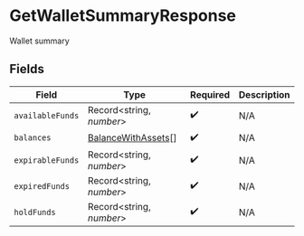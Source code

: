 # GetWalletSummaryResponse

Wallet summary


## Fields

| Field                                                           | Type                                                            | Required                                                        | Description                                                     |
| --------------------------------------------------------------- | --------------------------------------------------------------- | --------------------------------------------------------------- | --------------------------------------------------------------- |
| `availableFunds`                                                | Record<string, *number*>                                        | :heavy_check_mark:                                              | N/A                                                             |
| `balances`                                                      | [BalanceWithAssets](../../models/shared/balancewithassets.md)[] | :heavy_check_mark:                                              | N/A                                                             |
| `expirableFunds`                                                | Record<string, *number*>                                        | :heavy_check_mark:                                              | N/A                                                             |
| `expiredFunds`                                                  | Record<string, *number*>                                        | :heavy_check_mark:                                              | N/A                                                             |
| `holdFunds`                                                     | Record<string, *number*>                                        | :heavy_check_mark:                                              | N/A                                                             |